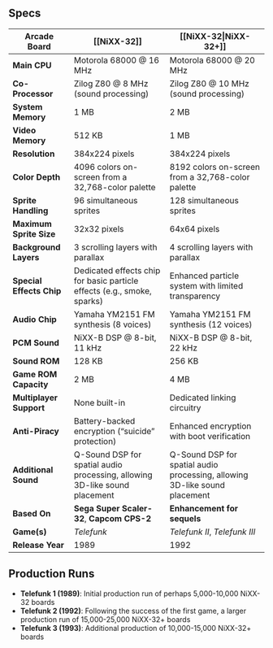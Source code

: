 ## Specs

| **Arcade Board**         | **[[NiXX-32]]**                                                            | **[[NiXX-32\|NiXX-32+]]**                                                  |
| ------------------------ | -------------------------------------------------------------------------- | -------------------------------------------------------------------------- |
| **Main CPU**             | Motorola 68000 @ 16 MHz                                                    | Motorola 68000 @ 20 MHz                                                    |
| **Co-Processor**         | Zilog Z80 @ 8 MHz (sound processing)                                       | Zilog Z80 @ 10 MHz (sound processing)                                      |
| **System Memory**        | 1 MB                                                                       | 2 MB                                                                       |
| **Video Memory**         | 512 KB                                                                     | 1 MB                                                                       |
| **Resolution**           | 384x224 pixels                                                             | 384x224 pixels                                                             |
| **Color Depth**          | 4096 colors on-screen from a 32,768-color palette                          | 8192 colors on-screen from a 32,768-color palette                          |
| **Sprite Handling**      | 96 simultaneous sprites                                                    | 128 simultaneous sprites                                                   |
| **Maximum Sprite Size**  | 32x32 pixels                                                               | 64x64 pixels                                                               |
| **Background Layers**    | 3 scrolling layers with parallax                                           | 4 scrolling layers with parallax                                           |
| **Special Effects Chip** | Dedicated effects chip for basic particle effects (e.g., smoke, sparks)    | Enhanced particle system with limited transparency                         |
| **Audio Chip**           | Yamaha YM2151 FM synthesis (8 voices)                                      | Yamaha YM2151 FM synthesis (12 voices)                                     |
| **PCM Sound**            | NiXX-B DSP @ 8-bit, 11 kHz                                                 | NiXX-B DSP @ 8-bit, 22 kHz                                                 |
| **Sound ROM**            | 128 KB                                                                     | 256 KB                                                                     |
| **Game ROM Capacity**    | 2 MB                                                                       | 4 MB                                                                       |
| **Multiplayer Support**  | None built-in                                                              | Dedicated linking circuitry                                                |
| **Anti-Piracy**          | Battery-backed encryption (“suicide” protection)                           | Enhanced encryption with boot verification                                 |
| **Additional Sound**     | Q-Sound DSP for spatial audio processing, allowing 3D-like sound placement | Q-Sound DSP for spatial audio processing, allowing 3D-like sound placement |
| **Based On**             | **Sega Super Scaler-32**, **Capcom CPS-2**                                 | **Enhancement for sequels**                                                |
| **Game(s)**              | *Telefunk*                                                                 | *Telefunk II*, *Telefunk III*                                              |
| **Release Year**         | 1989                                                                       | 1992                                                                       |
## Production Runs
- **Telefunk 1 (1989)**: Initial production run of perhaps 5,000-10,000 NiXX-32 boards
- **Telefunk 2 (1992)**: Following the success of the first game, a larger production run of 15,000-25,000 NiXX-32+ boards
- **Telefunk 3 (1993)**: Additional production of 10,000-15,000 NiXX-32+ boards